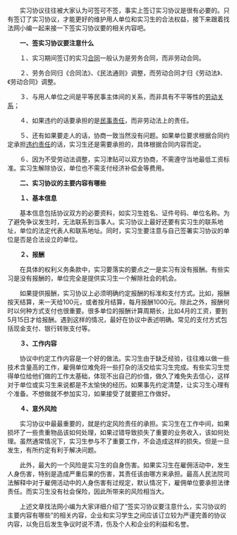 <div class="detail-main" style="height: auto;">
					<div class="detail-box">
						<p>
	　　实习协议往往被大家认为可签可不签，事实上签订实习协议是很有必要的。只有签订了实习协议，才能更好的维护用人单位和实习生的合法权益，接下来跟着找法网小编一起来接一下签实习协议要的相关内容吧。</p>
<p>
	<strong>　　一、签实习协议要注意什么</strong></p>
<p>
	　　１、实习期间签订的实习<a href="https://wap.findlaw.cn/hetong/" target="_blank" class="link">合同</a>一般认为是劳务合同，而非劳动合同。</p>
<p>
	　　２、劳务合同归《合同法》、《民法通则》调整，而劳动合同才归《劳动法》、《劳动合同》调整。</p>
<p>
	　　３、与用人单位之间是平等民事主体间的关系，而非具有不平等性的<a href="https://m.findlaw.cn/laodongfa/laodongguanxi/" target="_blank" class="link">劳动关系</a>；</p>
<p>
	　　４、如果违约的话要承担的是<a href="https://wap.findlaw.cn/zongze/z8/" target="_blank" class="link">民事责任</a>，而非劳动法上的责任。</p>
<p>
	　　５、还有如果要走人的话，协商一致当然没有问题。如果单位要求根据合同约定承担<a href="https://wap.findlaw.cn/hetong/ft577/" target="_blank" class="link">违约责任</a>的话，实习生还是需要承担的，具体根据合同内容而定。</p>

<p>
	　　６、因为不受劳动法调整，实习津贴可以双方协商，不需遵守当地最低工资标准。实习生解除协议，单位也不需支付经济补偿金等费用。</p>
<p>
	<strong>　　二、实习协议的主要内容有哪些</strong></p>
<p>
	<strong>　　１、基本信息</strong></p>
<p>
	　　基本信息包括协议双方的必要资料，如实习生姓名、证件号码、单位名称。为了避免争议发生时，无法联系到当事人。实习协议上最好还要有实习生的联系地址，单位的法定代表人和联系地址。同时，实习生要注意与自己签署实习协议的单位是否是合法设立的单位。</p>
<p>
	<strong>　　２、报酬</strong></p>
<p>
	　　在具体的权利义务条款中，实习要落实的要点之一是实习有没有报酬。有些实习是没有报酬的，单位完全是提供实习生一个解除社会的机会。</p>
<p>
	　　如果提供报酬，实习协议上必须明确约定报酬的标准和支付方式。比如，报酬按天结算，来一天给100元，或者按月结算，每月报酬1000元。除此之外，报酬何时以何种方式支付也很重要。很多单位的报酬计算周期长，比如4月的工资，要到5月15日才给报酬。遇到这样的情况，最好在协议中表述明确。常见的支付方式包括现金支付、银行转账支付等。</p>
<p>
	<strong>　　３、工作内容</strong></p>
<p>
	　　协议中约定工作内容是一个好的做法。实习生由于缺乏经验，往往难以做一些技术含量高的工作，雇佣单位难免将一些打杂的活交给实习生完成。有些实习生觉得单位给他们做的工作太基础，体现不出自己的价值，做久了难免失去信心，这样对于单位或实习生来说都是不太愉快的经历。如果事先约定清楚，让实习生心理有个准备。不想做就不参加实习，如果接受了就要把工作做好。</p>
<p>
	<strong>　　４、意外风险</strong></p>
<p>
	　　实习协议中最最重要的，就是约定风险责任的承担。实习生在工作中间，如果损坏了一些贵重物品该如何处理，如果过错导致损失了重要的业务收入，该如何处理。虽然通常情况下，实习生参与不了重要工作，不会造成这样的损失。但是一旦发生，有所约定有利于解决问题。</p>
<p>
	　　此外，最大的一个风险是实习生的自身伤害。如果实习生在雇佣活动中，发生人身伤害，特别是造成严重后果的伤害，其责任该由哪方来承担。最高人民法院司法解释中对于雇佣活动中的人身伤害有过规定，默认情况下，雇佣单位要承担法律责任。而实习生没有社会保险，因此所带来的风险相当大。</p>
<p>
	　　上述文章找法网小编为大家详细介绍了“签实习协议要注意什么，实习协议的主要内容有哪些”的相关内容，企业和实习学生之间应该订立较为严谨完善的协议内容，以免日后发生争议时说不清，伤及个人和企业的利益和名誉。</p>
				